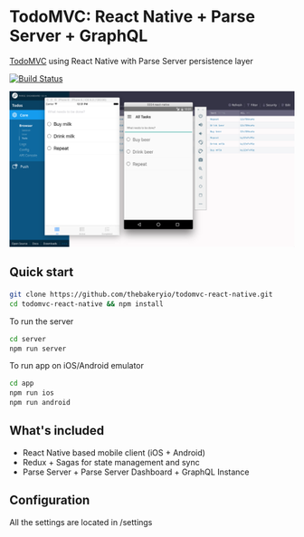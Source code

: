 # TodoMVC: React Native + Parse Server + GraphQL  

[TodoMVC](http://todomvc.com/) using React Native with Parse Server persistence layer

[![Build Status](https://www.bitrise.io/app/8cf4360e8c7dc8b3.svg?token=Lh3j-hKFhrtFiD_Al3pOiA&branch=master)](https://www.bitrise.io/app/8cf4360e8c7dc8b3)

![React Native TodosMVC](.github/todomvc.png)

## Quick start


```sh
git clone https://github.com/thebakeryio/todomvc-react-native.git
cd todomvc-react-native && npm install
```

To run the server

```sh
cd server
npm run server
```

To run app on iOS/Android emulator

```sh
cd app
npm run ios
npm run android
```

## What's included

- React Native based mobile client (iOS + Android)
- Redux + Sagas for state management and sync
- Parse Server + Parse Server Dashboard + GraphQL Instance

## Configuration

All the settings are located in /settings

